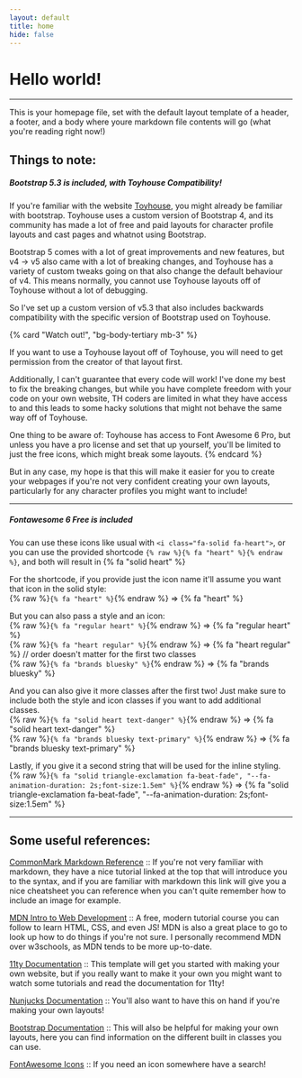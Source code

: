 ```yaml
---
layout: default
title: home
hide: false
---
```


# Hello world!

---

This is your homepage file, set with the default layout template of a header, a footer, and a body where youre markdown file contents will go (what you're reading right now!)

## Things to note:

##### Bootstrap 5.3 is included, with Toyhouse Compatibility!

If you're familiar with the website [Toyhouse](https://toyhou.se), you might already be familiar with bootstrap. Toyhouse uses a custom version of Bootstrap 4, and its community has made a lot of free and paid layouts for character profile layouts and cast pages and whatnot using Bootstrap.

Bootstrap 5 comes with a lot of great improvements and new features, but v4 -> v5 also came with a lot of breaking changes, and Toyhouse has a variety of custom tweaks going on that also change the default behaviour of v4. This means normally, you cannot use Toyhouse layouts off of Toyhouse without a lot of debugging.

So I've set up a custom version of v5.3 that also includes backwards compatibility with the specific version of Bootstrap used on Toyhouse.

{% card "Watch out!", "bg-body-tertiary mb-3" %}

If you want to use a Toyhouse layout off of Toyhouse, you will need to get permission from the creator of that layout first.

Additionally, I can't guarantee that every code will work! I've done my best to fix the breaking changes, but while you have complete freedom with your code on your own website, TH coders are limited in what they have access to and this leads to some hacky solutions that might not behave the same way off of Toyhouse.

One thing to be aware of: Toyhouse has access to Font Awesome 6 Pro, but unless you have a pro license and set that up yourself, you'll be limited to just the free icons, which might break some layouts.
{% endcard %}

But in any case, my hope is that this will make it easier for you to create your webpages if you're not very confident creating your own layouts, particularly for any character profiles you might want to include!

---

##### Fontawesome 6 Free is included

You can use these icons like usual with `<i class="fa-solid fa-heart">`, or you can use the provided shortcode `{% raw %}{% fa "heart" %}{% endraw %}`, and both will result in {% fa "solid heart" %}

For the shortcode, if you provide just the icon name it'll assume you want that icon in the solid style:  
{% raw %}`{% fa "heart" %}`{% endraw %} => {% fa "heart" %}

But you can also pass a style and an icon:  
{% raw %}`{% fa "regular heart" %}`{% endraw %} => {% fa "regular heart" %}  
{% raw %}`{% fa "heart regular" %}`{% endraw %} => {% fa "heart regular" %} <span class="text-secondary ms-3">// order doesn't matter for the first two classes</span>  
{% raw %}`{% fa "brands bluesky" %}`{% endraw %} => {% fa "brands bluesky" %}

And you can also give it more classes after the first two! Just make sure to include both the style and icon classes if you want to add additional classes.  
{% raw %}`{% fa "solid heart text-danger" %}`{% endraw %} => {% fa "solid heart text-danger" %}  
{% raw %}`{% fa "brands bluesky text-primary" %}`{% endraw %} => {% fa "brands bluesky text-primary" %}

Lastly, if you give it a second string that will be used for the inline styling.  
{% raw %}`{% fa "solid triangle-exclamation fa-beat-fade", "--fa-animation-duration: 2s;font-size:1.5em" %}`{% endraw %} => {% fa "solid triangle-exclamation fa-beat-fade", "--fa-animation-duration: 2s;font-size:1.5em" %}

---

## Some useful references:

[CommonMark Markdown Reference](https://commonmark.org/help/) :: If you're not very familiar with markdown, they have a nice tutorial linked at the top that will introduce you to the syntax, and if you are familiar with markdown this link will give you a nice cheatsheet you can reference when you can't quite remember how to include an image for example.

[MDN Intro to Web Development](https://developer.mozilla.org/en-US/docs/Learn_web_development) :: A free, modern tutorial course you can follow to learn HTML, CSS, and even JS! MDN is also a great place to go to look up how to do things if you're not sure. I personally recommend MDN over w3schools, as MDN tends to be more up-to-date.

[11ty Documentation](https://www.11ty.dev/) :: This template will get you started with making your own website, but if you really want to make it your own you might want to watch some tutorials and read the documentation for 11ty!

[Nunjucks Documentation](https://mozilla.github.io/nunjucks/templating.html) :: You'll also want to have this on hand if you're making your own layouts!

[Bootstrap Documentation](https://getbootstrap.com/docs/5.3/getting-started/introduction/) :: This will also be helpful for making your own layouts, here you can find information on the different built in classes you can use.

[FontAwesome Icons](https://fontawesome.com/search) :: If you need an icon somewhere have a search!
